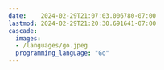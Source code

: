 ```yaml
---
date:    2024-02-29T21:07:03.006780-07:00
lastmod: 2024-02-29T21:20:30.691641-07:00
cascade:
  images:
  - /languages/go.jpeg
  programming_language: "Go"
---
```

